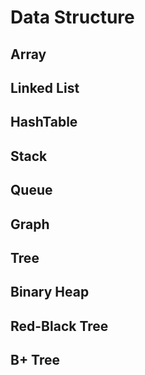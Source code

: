 Data Structure
=============
Array
-----
Linked List
-----------
HashTable
---------
Stack
-----
Queue
-----
Graph
-----
Tree
----
Binary Heap
-----------
Red-Black Tree
--------------
B+ Tree
-------